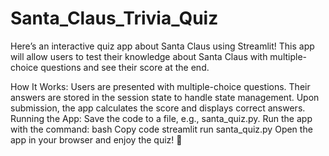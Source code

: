 # Santa_Claus_Trivia_Quiz
Here’s an interactive quiz app about Santa Claus using Streamlit! This app will allow users to test their knowledge about Santa Claus with multiple-choice questions and see their score at the end.

How It Works:
Users are presented with multiple-choice questions.
Their answers are stored in the session state to handle state management.
Upon submission, the app calculates the score and displays correct answers.
Running the App:
Save the code to a file, e.g., santa_quiz.py.
Run the app with the command:
bash
Copy code
streamlit run santa_quiz.py
Open the app in your browser and enjoy the quiz! 🎄
